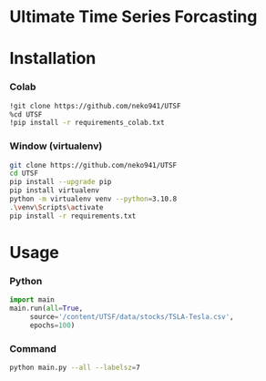 # Ultimate Time Series Forcasting

# Installation
### Colab
```bash
!git clone https://github.com/neko941/UTSF
%cd UTSF
!pip install -r requirements_colab.txt
```
### Window (virtualenv)
```bash
git clone https://github.com/neko941/UTSF
cd UTSF
pip install --upgrade pip
pip install virtualenv
python -m virtualenv venv --python=3.10.8
.\venv\Scripts\activate
pip install -r requirements.txt
```

# Usage
### Python
```python
import main
main.run(all=True, 
	 source='/content/UTSF/data/stocks/TSLA-Tesla.csv',
	 epochs=100)
```
### Command
```bash
python main.py --all --labelsz=7
```
